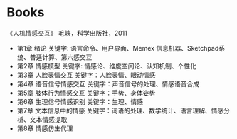 # Books

《人机情感交互》 毛峡，科学出版社，2011

* 第1章 绪论 关键字: 语言命令、用户界面、Memex 信息机器、Sketchpad系统、普适计算、第六感交互
* 第2章 情感模型 关键字: 情感论、维度空间论、认知机制、个性化
* 第3章 人脸表情交互 关键字：人脸表情、眼动情感
* 第4章 语音信号情感交互 关键字：声音信号的处理、情感语音合成
* 第5章 肢体行为情感交互 关键字：手势、身体姿势
* 第6章 生理信号情感识别 关键字：生理、情感
* 第7章 文本信息中的情感 关键字：词语的处理、数学统计、语言理解、情感分析、文本情感提取
* 第8章 情感仿生代理

